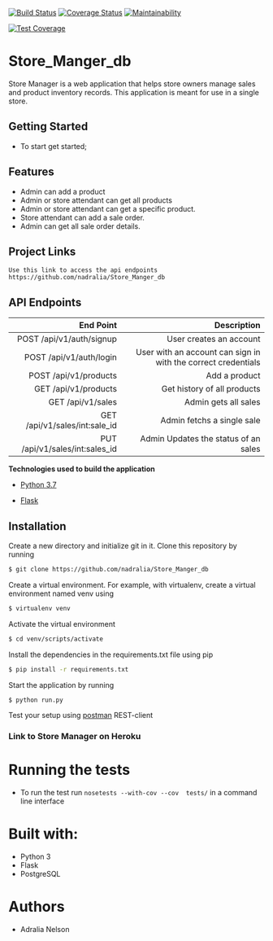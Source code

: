 [![Build Status](https://travis-ci.org/nadralia/Store_Manger_db.svg?branch=develop)](https://travis-ci.org/nadralia/Store_Manger_db)
[![Coverage Status](https://coveralls.io/repos/github/nadralia/Store_Manger_db/badge.svg?branch=develop)](https://coveralls.io/github/nadralia/Store_Manger_db?branch=develop)
[![Maintainability](https://api.codeclimate.com/v1/badges/2b070754c151d29cfc6a/maintainability)](https://codeclimate.com/github/nadralia/Store_Manger_db/maintainability)

[![Test Coverage](https://api.codeclimate.com/v1/badges/2b070754c151d29cfc6a/test_coverage)](https://codeclimate.com/github/nadralia/Store_Manger_db/test_coverage)

# Store_Manger_db
Store Manager is a web application that helps store owners manage sales and product inventory records. This application is meant for use in a single store.

## Getting Started
- To start get started;
## Features 
- Admin can add a product
- Admin or store attendant can get all products
- Admin or store attendant can get a specific product.
- Store attendant can add a sale order.
- Admin can get all sale order details.


## Project Links

``` Use this link to access the api endpoints https://github.com/nadralia/Store_Manger_db ```

## API Endpoints

| End Point	                        | Description
|-------------------------------:   |-----------------------------------: | 
| POST /api/v1/auth/signup	        | User creates an account |
| POST /api/v1/auth/login	        | User with an account can sign in with the correct credentials |
| POST /api/v1/products             | Add a product |
| GET /api/v1/products              | Get history of all products |
| GET /api/v1/sales                 | Admin gets all sales |
| GET /api/v1/sales/int:sale_id 	| Admin fetchs a single sale |
| PUT /api/v1/sales/int:sales_id	| Admin Updates the status of an sales |


**Technologies used to build the application**

* [Python 3.7](https://docs.python.org/3/)

* [Flask](http://flask.pocoo.org/)


## Installation

Create a new directory and initialize git in it. Clone this repository by running
```sh
$ git clone https://github.com/nadralia/Store_Manger_db
```
Create a virtual environment. For example, with virtualenv, create a virtual environment named venv using
```sh
$ virtualenv venv
```
Activate the virtual environment
```sh
$ cd venv/scripts/activate
```
Install the dependencies in the requirements.txt file using pip
```sh
$ pip install -r requirements.txt
```

Start the application by running
```sh
$ python run.py
```
Test your setup using [postman](www.getpostman.com) REST-client


### Link to Store Manager on Heroku

# Running the tests

- To run the test run ```nosetests --with-cov --cov  tests/``` in a command line interface

# Built with:

- Python 3
- Flask
- PostgreSQL

# Authors

- Adralia Nelson
